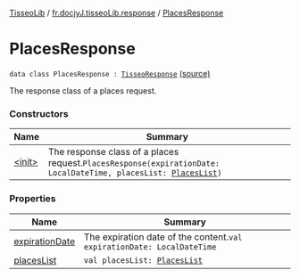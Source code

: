 [TisseoLib](../../index.md) / [fr.docjyJ.tisseoLib.response](../index.md) / [PlacesResponse](./index.md)

# PlacesResponse

`data class PlacesResponse : `[`TisseoResponse`](../-tisseo-response/index.md) [(source)](https://github.com/docjyJ/TisseoLib/tree/master/src/main/kotlin/fr/docjyJ/tisseoLib/response/PlacesResponse.kt#L14)

The response class of a places request.

### Constructors

| Name | Summary |
|---|---|
| [&lt;init&gt;](-init-.md) | The response class of a places request.`PlacesResponse(expirationDate: LocalDateTime, placesList: `[`PlacesList`](../../fr.docjy-j.tisseo-lib.model.place/-places-list/index.md)`)` |

### Properties

| Name | Summary |
|---|---|
| [expirationDate](expiration-date.md) | The expiration date of the content.`val expirationDate: LocalDateTime` |
| [placesList](places-list.md) | `val placesList: `[`PlacesList`](../../fr.docjy-j.tisseo-lib.model.place/-places-list/index.md) |
